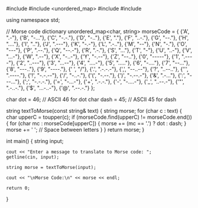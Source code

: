 #include <iostream>
#include <unordered_map>
#include <cctype>
#include <string>

using namespace std;

// Morse code dictionary
unordered_map<char, string> morseCode = {
    {'A', ".-"}, {'B', "-..."}, {'C', "-.-."}, {'D', "-.."}, {'E', "."},
    {'F', "..-."}, {'G', "--."}, {'H', "...."}, {'I', ".."}, {'J', ".---"},
    {'K', "-.-"}, {'L', ".-.."}, {'M', "--"}, {'N', "-."}, {'O', "---"},
    {'P', ".--."}, {'Q', "--.-"}, {'R', ".-."}, {'S', "..."}, {'T', "-"},
    {'U', "..-"}, {'V', "...-"}, {'W', ".--"}, {'X', "-..-"}, {'Y', "-.--"},
    {'Z', "--.."}, {'0', "-----"}, {'1', ".----"}, {'2', "..---"}, {'3', "...--"},
    {'4', "....-"}, {'5', "....."}, {'6', "-...."}, {'7', "--..."}, {'8', "---.."},
    {'9', "----."}, {' ', "/"}, {'.', ".-.-.-"}, {',', "--..--"}, {'?', "..--.."},
    {'\'', ".----."}, {'!', "-.-.--"}, {'/', "-..-."}, {'(', "-.--."}, {')', "-.--.-"},
    {'&', ".-..."}, {':', "---..."}, {';', "-.-.-."}, {'=', "-...-"}, {'+', ".-.-."},
    {'-', "-....-"}, {'_', "..--.-"}, {'"', ".-..-."}, {'$', "...-..-"}, {'@', ".--.-."}
};

char dot = 46;    // ASCII 46 for dot
char dash = 45;   // ASCII 45 for dash

string textToMorse(const string& text) {
    string morse;
    for (char c : text) {
        char upperC = toupper(c);
        if (morseCode.find(upperC) != morseCode.end()) {
            for (char mc : morseCode[upperC]) {
                morse += (mc == '.') ? dot : dash;
            }
            morse += ' '; // Space between letters
        }
    }
    return morse;
}

int main() {
    string input;
    
    cout << "Enter a message to translate to Morse code: ";
    getline(cin, input);
    
    string morse = textToMorse(input);
    
    cout << "\nMorse Code:\n" << morse << endl;
    
    return 0;
}

